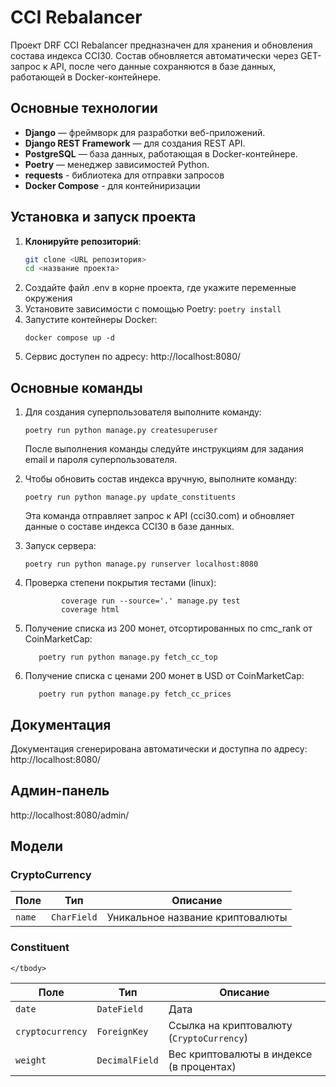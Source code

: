 # CCI Rebalancer

Проект DRF CCI Rebalancer предназначен для хранения и обновления состава индекса CCI30. Состав обновляется автоматически
через GET-запрос к API, после чего данные сохраняются в базе данных, работающей в Docker-контейнере.

## Основные технологии

- **Django** — фреймворк для разработки веб-приложений.
- **Django REST Framework** — для создания REST API.
- **PostgreSQL** — база данных, работающая в Docker-контейнере.
- **Poetry** — менеджер зависимостей Python.
- **requests** - библиотека для отправки запросов
- **Docker Compose**  - для контейниризации

## Установка и запуск проекта

1. **Клонируйте репозиторий**:
   ```bash
   git clone <URL репозитория>
   cd <название проекта>
2. Создайте файл .env в корне проекта, где укажите переменные окружения
3. Установите зависимости с помощью Poetry:
   ```poetry install```
4. Запустите контейнеры Docker:
    ```
    docker compose up -d
    ```
5. Сервис доступен по адресу: http://localhost:8080/

## Основные команды

1. Для создания суперпользователя выполните команду:
   ```commandline
   poetry run python manage.py createsuperuser
   ```
   После выполнения команды следуйте инструкциям для задания email и пароля суперпользователя.
2. Чтобы обновить состав индекса вручную, выполните команду:
   ```commandline
   poetry run python manage.py update_constituents
   ```
   Эта команда отправляет запрос к API (ссi30.com) и обновляет данные о составе индекса CCI30 в базе данных.
3. Запуск сервера:
   ```commandline
   poetry run python manage.py runserver localhost:8080
   ```
4. Проверка степени покрытия тестами (linux):
   ```commandline
           coverage run --source='.' manage.py test 
           coverage html  
   ```
5. Получение списка из 200 монет, отсортированных по cmc_rank от CoinMarketCap:

   ```commandline
      poetry run python manage.py fetch_cc_top
   ```

5. Получение списка с ценами 200 монет в USD от CoinMarketCap:

   ```commandline
      poetry run python manage.py fetch_cc_prices
     ```

## Документация

Документация сгенерирована автоматически и доступна по адресу:
http://localhost:8080/

## Админ-панель

http://localhost:8080/admin/

## Модели

### CryptoCurrency

<table>
    <thead>
    <tr>
        <th><strong>Поле</strong></th>
        <th><strong>Тип</strong></th>
        <th><strong>Описание</strong></th>
    </tr>
    </thead>
    <tbody>
    <tr>
        <td><code>name</code></td>
        <td><code>CharField</code></td>
        <td>Уникальное название криптовалюты</td>
    </tr>    
    </tbody>
</table>

### Constituent

<table>
    <thead>
    <tr>
        <th><strong>Поле</strong></th>
        <th><strong>Тип</strong></th>
        <th><strong>Описание</strong></th>
    </tr>
    </thead>
    <tbody>
    <tr>
        <td><code>date</code></td>
        <td><code>DateField</code></td>
        <td>Дата</td>
    </tr>
    <tr>
        <td><code>cryptocurrency</code></td>
        <td><code>ForeignKey</code></td>
        <td>Ссылка на криптовалюту (<code>CryptoCurrency</code>)</td>
    </tr>
    <tr>
        <td><code>weight</code></td>
        <td><code>DecimalField</code></td>
        <td>Вес криптовалюты в индексе (в процентах)</td>
    </tr>

    </tbody>

</table>
